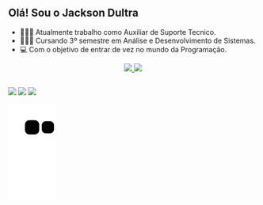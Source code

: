 ## Olá! Sou o Jackson Dultra

- 👨🏽‍💻 Atualmente trabalho como Auxiliar de Suporte Tecnico.
- 👨🏽‍🎓 Cursando 3º semestre em Análise e Desenvolvimento de Sistemas.
- 💻 Com o objetivo de entrar de vez no mundo da Programação.

<div align="center">
  <a href="#">
  <img height="140em" src="https://github-readme-stats.vercel.app/api?username=JaDultra&show_icons=true&theme=dark&include_all_commits=true&count_private=true"/>
  <img height="140em" src="https://github-readme-stats.vercel.app/api/top-langs/?username=JaDultra&layout=compact&langs_count=7&theme=dark"/>
</div>
  
  ##
  
  <div> 
  <a href="https://instagram.com/Ja_Dultra" target="_blank"><img src="https://img.shields.io/badge/-Instagram-%23E4405F?style=for-the-badge&logo=instagram&logoColor=white" target="_blank"></a>
  <a href="https://www.linkedin.com/in/jackson-dultra/" target="_blank"><img src="https://img.shields.io/badge/-LinkedIn-%230077B5?style=for-the-badge&logo=linkedin&logoColor=white" target="_blank"></a> 
  <a href = "mailto:jacksondultra@hotmail.com"><img src="https://img.shields.io/badge/-Gmail-%23333?style=for-the-badge&logo=gmail&logoColor=white" target="_blank"></a>
 
    
  ![Snake animation](https://github.com/JaDultra/JaDultra/blob/output/github-contribution-grid-snake.svg)

    
</div>

